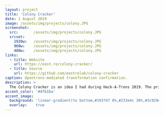 ```yaml
---
layout: project
title: 'Colony Cracker'
date: 1 August 2019
image: /assets/img/projects/colony.JPG
screenshot: 
  src:       /assets/img/projects/colony.JPG
  srcset:
    1920w:   /assets/img/projects/colony.JPG
    960w:    /assets/img/projects/colony.JPG
    480w:    /assets/img/projects/colony.JPG
links:
  - title: Website
    url: https://eost.re/colony-cracker/
  - title: Source
    url: https://github.com/eostrelab/colony-cracker
caption: Opentrons-mediated transformation confirmation.
description: >
  The Colony Cracker is an idea I had during Hack-A-Trons 2019. The principle is to use an automated colony selector in addition to a colony cracking protocol in order to facilitate successful transformation analysis during particularly problematic bacterial cloning.
accent_color: '#4fb1ba'
accent_image:
  background: 'linear-gradient(to bottom,#193747 0%,#233e4c 30%,#3c929e 50%,#d5d5d4 70%,#cdccc8 100%)'
  overlay:    true
---
```

